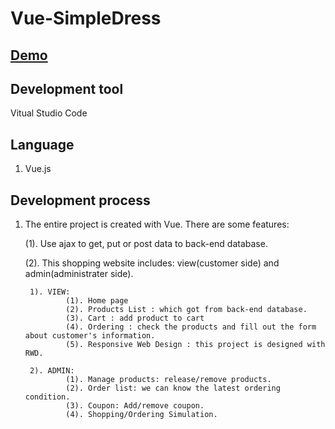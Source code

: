 # Vue-SimpleDress

## [Demo](https://johnnyli326.github.io/Vue-SimpleDress/dist/#/Home)

## Development tool
Vitual Studio Code

## Language
1. Vue.js

## Development process
1. The entire project is created with Vue.  There are some features:

    (1). Use ajax to get, put or post data to back-end database.
    
    (2). This shopping website includes: view(customer side) and admin(administrater side).
    
        1). VIEW: 
                (1). Home page
                (2). Products List : which got from back-end database.
                (3). Cart : add product to cart
                (4). Ordering : check the products and fill out the form about customer's information.
                (5). Responsive Web Design : this project is designed with RWD.
                
        2). ADMIN:
                (1). Manage products: release/remove products.
                (2). Order list: we can know the latest ordering condition.
                (3). Coupon: Add/remove coupon.
                (4). Shopping/Ordering Simulation.
                
